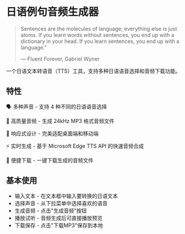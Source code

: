 # 日语例句音频生成器
> Sentences are the molecules of language; everything else is just atoms. If you learn words without sentences, you end up with a dictionary in your head. If you learn sentences, you end up with a language.”
> 
> — Fluent Forever, Gabriel Wyner

一个日语文本转语音（TTS）工具，支持多种日语语音选择和音频下载功能。

## 特性
🗣️ 多种声音 - 支持 4 种不同的日语语音选择

🎵 高质量音频 - 生成 24kHz MP3 格式音频文件

📱 响应式设计 - 完美适配桌面端和移动端

⚡ 实时生成 - 基于 Microsoft Edge TTS API 的快速音频合成

💾 便捷下载 - 一键下载生成的音频文件

## 基本使用

- 输入文本 - 在文本框中输入要转换的日语文本
- 选择声音 - 从下拉菜单中选择喜欢的语音
- 生成音频 - 点击"生成音频"按钮
- 播放试听 - 音频生成后可直接播放预览
- 下载保存 - 点击"下载MP3"保存到本地


